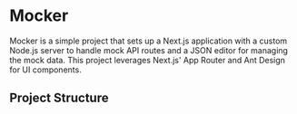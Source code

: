 # Mocker

Mocker is a simple project that sets up a Next.js application with a custom Node.js server to handle mock API routes and a JSON editor for managing the mock data. This project leverages Next.js' App Router and Ant Design for UI components.

## Project Structure

